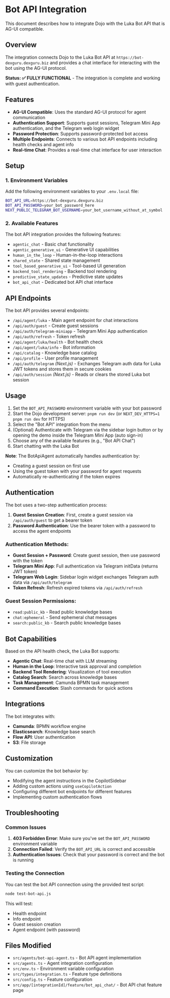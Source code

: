 # Bot API Integration

This document describes how to integrate Dojo with the Luka Bot API that is AG-UI compatible.

## Overview

The integration connects Dojo to the Luka Bot API at `https://bot-dexguru.dexguru.biz` and provides a chat interface for interacting with the bot using the AG-UI protocol.

**Status: ✅ FULLY FUNCTIONAL** - The integration is complete and working with guest authentication.

## Features

- **AG-UI Compatible**: Uses the standard AG-UI protocol for agent communication
- **Authentication Support**: Supports guest sessions, Telegram Mini App authentication, and the Telegram web login widget
- **Password Protection**: Supports password-protected bot access
- **Multiple Endpoints**: Connects to various bot API endpoints including health checks and agent info
- **Real-time Chat**: Provides a real-time chat interface for user interaction

## Setup

### 1. Environment Variables

Add the following environment variables to your `.env.local` file:

```bash
BOT_API_URL=https://bot-dexguru.dexguru.biz
BOT_API_PASSWORD=your_bot_password_here
NEXT_PUBLIC_TELEGRAM_BOT_USERNAME=your_bot_username_without_at_symbol
```

### 2. Available Features

The bot API integration provides the following features:

- `agentic_chat` - Basic chat functionality
- `agentic_generative_ui` - Generative UI capabilities
- `human_in_the_loop` - Human-in-the-loop interactions
- `shared_state` - Shared state management
- `tool_based_generative_ui` - Tool-based UI generation
- `backend_tool_rendering` - Backend tool rendering
- `predictive_state_updates` - Predictive state updates
- `bot_api_chat` - Dedicated bot API chat interface

## API Endpoints

The bot API provides several endpoints:

- `/api/agent/luka` - Main agent endpoint for chat interactions
- `/api/auth/guest` - Create guest sessions
- `/api/auth/telegram-miniapp` - Telegram Mini App authentication
- `/api/auth/refresh` - Token refresh
- `/api/agent/luka/health` - Bot health check
- `/api/agent/luka/info` - Bot information
- `/api/catalog` - Knowledge base catalog
- `/api/profile` - User profile management
- `/api/auth/telegram` *(Next.js)* - Exchanges Telegram auth data for Luka JWT tokens and stores them in secure cookies
- `/api/auth/session` *(Next.js)* - Reads or clears the stored Luka bot session

## Usage

1. Set the `BOT_API_PASSWORD` environment variable with your bot password
2. Start the Dojo development server: `pnpm run dev` (or `NEXT_DEV_HTTPS=1 pnpm run dev` for HTTPS)
3. Select the "Bot API" integration from the menu
4. (Optional) Authenticate with Telegram via the sidebar login button or by opening the demo inside the Telegram Mini App (auto sign-in)
5. Choose any of the available features (e.g., "Bot API Chat")
6. Start chatting with the Luka Bot

**Note**: The BotApiAgent automatically handles authentication by:
- Creating a guest session on first use
- Using the guest token with your password for agent requests
- Automatically re-authenticating if the token expires

## Authentication

The bot uses a two-step authentication process:

1. **Guest Session Creation**: First, create a guest session via `/api/auth/guest` to get a bearer token
2. **Password Authentication**: Use the bearer token with a password to access the agent endpoints

### Authentication Methods:

- **Guest Session + Password**: Create guest session, then use password with the token
- **Telegram Mini App**: Full authentication via Telegram initData (returns JWT token)
- **Telegram Web Login**: Sidebar login widget exchanges Telegram auth data via `/api/auth/telegram`
- **Token Refresh**: Refresh expired tokens via `/api/auth/refresh`

### Guest Session Permissions:
- `read:public_kb` - Read public knowledge bases
- `chat:ephemeral` - Send ephemeral chat messages
- `search:public_kb` - Search public knowledge bases

## Bot Capabilities

Based on the API health check, the Luka Bot supports:

- **Agentic Chat**: Real-time chat with LLM streaming
- **Human in the Loop**: Interactive task approval and completion
- **Backend Tool Rendering**: Visualization of tool execution
- **Catalog Search**: Search across knowledge bases
- **Task Management**: Camunda BPMN task management
- **Command Execution**: Slash commands for quick actions

## Integrations

The bot integrates with:

- **Camunda**: BPMN workflow engine
- **Elasticsearch**: Knowledge base search
- **Flow API**: User authentication
- **S3**: File storage

## Customization

You can customize the bot behavior by:

- Modifying the agent instructions in the CopilotSidebar
- Adding custom actions using `useCopilotAction`
- Configuring different bot endpoints for different features
- Implementing custom authentication flows

## Troubleshooting

### Common Issues

1. **403 Forbidden Error**: Make sure you've set the `BOT_API_PASSWORD` environment variable
2. **Connection Failed**: Verify the `BOT_API_URL` is correct and accessible
3. **Authentication Issues**: Check that your password is correct and the bot is running

### Testing the Connection

You can test the bot API connection using the provided test script:

```bash
node test-bot-api.js
```

This will test:
- Health endpoint
- Info endpoint
- Guest session creation
- Agent endpoint (with password)

## Files Modified

- `src/agents/bot-api-agent.ts` - Bot API agent implementation
- `src/agents.ts` - Agent integration configuration
- `src/env.ts` - Environment variable configuration
- `src/types/integration.ts` - Feature type definitions
- `src/config.ts` - Feature configuration
- `src/app/[integrationId]/feature/bot_api_chat/` - Bot API chat feature page
